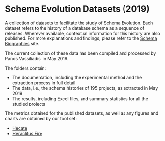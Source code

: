 Schema Evolution Datasets (2019)
================================

A collection of datasets to facilitate the study of Schema Evolution. Each dataset refers to the history of a database schema as a sequence of releases. Wherever available, contextual information for this history are also published. For more explanations and findings, please refer to the [Schema Biographies](http://www.cs.uoi.gr/~pvassil/projects/schemaBiographies/index.html) site.

The current collection of these data has been compiled and processed by Panos Vassiliadis, in May 2019.

The folders contain:
- The documentation, including the experimental method and the extraction process in full detail	
- The data, i.e., the schema histories of 195 projects, as extracted in May 2019
- The results, including Excel files, and summary statistics for all the studied projects

The metrics obtained for the published datasets, as well as any figures and charts are obtained by our tool set:
- [Hecate](https://github.com/DAINTINESS-Group/Hecate)
- [Heraclitus Fire](https://github.com/pvassil/HeraclitusFire)



